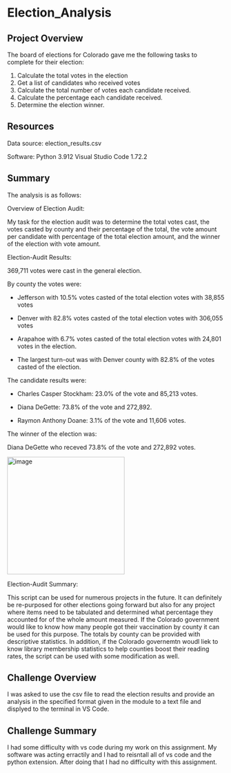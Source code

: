 # Election_Analysis

## Project Overview
The board of elections for Colorado gave me the following tasks to complete for their election:

1. Calculate the total votes in the election
2. Get a list of candidates who received votes
3. Calculate the total number of votes each candidate received.
4. Calculate the percentage each candidate received.
5. Determine the election winner.

## Resources
Data source: election_results.csv <P></P>
Software: Python 3.912 Visual Studio Code 1.72.2

## Summary

The analysis is as follows:


Overview of Election Audit: 

My task for the election audit was to determine the total votes cast, the votes casted by county and their percentage of the total, the vote amount per candidate with percentage of the total election amount, and the winner of the election with vote amount.


Election-Audit Results: 

369,711 votes were cast in the general election.

By county the votes were:

* Jefferson with 10.5% votes casted of the total election votes with 38,855 votes
* Denver with 82.8% votes casted of the total election votes with 306,055 votes
* Arapahoe with 6.7% votes casted of the total election votes with 24,801 votes in the election.

* The largest turn-out was with Denver county with 82.8% of the votes casted of the election.

The candidate results were:

* Charles Casper Stockham: 23.0% of the vote and 85,213 votes. <P></P>
* Diana DeGette: 73.8% of the vote and 272,892. <P></P>
* Raymon Anthony Doane: 3.1% of the vote and 11,606 votes. <P></P>

The winner of the election was:
<P></P>
Diana DeGette who receved 73.8% of the vote and 272,892 votes.
<P></P>
<img width="272" alt="image" src="https://user-images.githubusercontent.com/103082844/198024368-14313c6f-d744-4313-994c-f96129a5dee6.png">

<P></P>
Election-Audit Summary: 
<P></P>

This script can be used for numerous projects in the future. It can definitely be re-purposed for other elections going forward but also for any project where items need to be tabulated and determined what percentage they accounted for of the whole amount measured. If the Colorado government would like to know how many people got their vaccination by county it can be used for this purpose. The totals by county can be provided with descriptive statistics. In addition, if the Colorado governemtn woudl liek to know library membership statistics to help counties boost their reading rates, the script can be used with some modification as well.


## Challenge Overview

I was asked to use the csv file to read the election results and provide an analysis in the specified format given in the module to a text file and displyed to the terminal in VS Code.

## Challenge Summary

I had some difficulty with vs code during my work on this assignment. My software was acting erractily and I had to reisntall all of vs code and the python extension. After doing that I had no difficulty with this assignment. 


